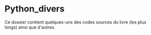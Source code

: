# Python_divers

Ce dossier contient quelques-uns des codes sources du livre (les plus longs) ainsi que d'autres.

